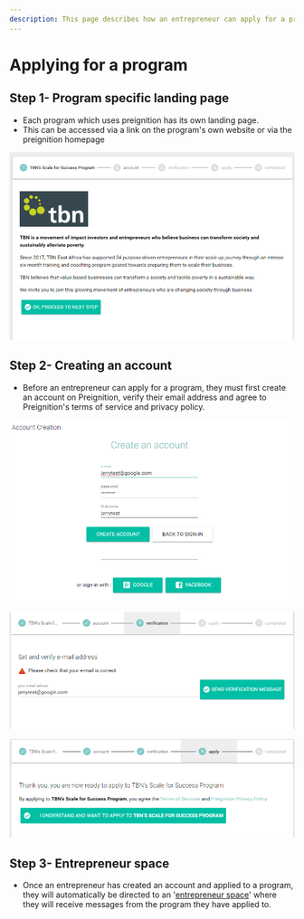 ```yaml
---
description: This page describes how an entrepreneur can apply for a program.
---
```


# Applying for a program

## Step 1- Program specific landing page

* Each program which uses preignition has its own landing page.
* This can be accessed via a link on the program's own website or via the preignition homepage

![Example of the landing page for TBN Kenya](../.gitbook/assets/image_guide-50.png)

## Step 2- Creating an account

* Before an entrepreneur can apply for a program, they must first create an account on Preignition, verify their email address and agree to Preignition's terms of service and privacy policy.

![creating an account](../.gitbook/assets/image_guide-10.png)

![Verifying the email address](../.gitbook/assets/image_guide-96.png)

![Applying to a program and agreeing to Terms of Service and Privacy Policy](../.gitbook/assets/image_guide-105.png)

## Step 3-  Entrepreneur space

* Once an entrepreneur has created an account and applied to a program, they will automatically be directed to an '[entrepreneur space](https://docs.preignition.org/~/edit/drafts/-LGf5mwXyHR3XwR4-zao/entrepreneurs/entrepreneur-space)' where they will receive messages from the program they have applied to.

